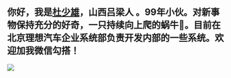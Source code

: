  ## 你好，我是<a href="https://shaoxiongdu.cn" target="_blank">杜少雄</a>，山西吕梁人 。99年小伙。对新事物保持充分的好奇，一只持续向上爬的蜗牛🐌。目前在北京理想汽车企业系统部负责开发内部的一些系统。欢迎加我微信勾搭！
 <img src="https://github-readme-stats.vercel.app/api?cache_seconds=1800&username=shaoxiongdu&hide_border=false&show_icons=true&hide_title=true&width=450&include_all_commits=true&count_private=true&theme=buefy&locale=cn&line_hight=20" />
  



